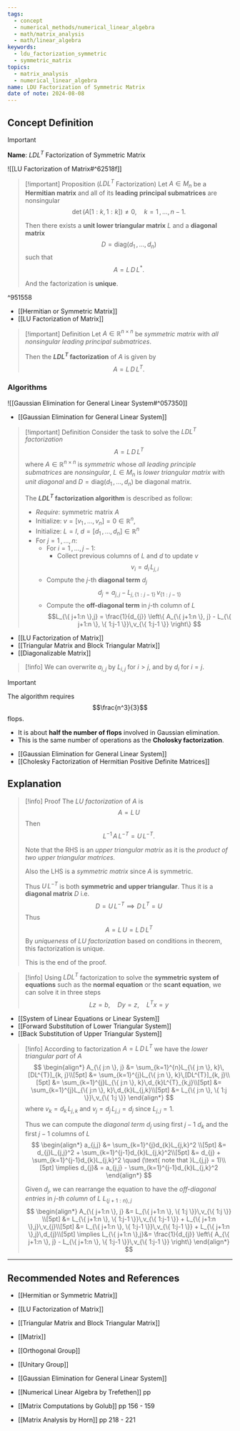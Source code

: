 ```yaml
---
tags:
  - concept
  - numerical_methods/numerical_linear_algebra
  - math/matrix_analysis
  - math/linear_algebra
keywords:
  - ldu_factorization_symmetric
  - symmetric_matrix
topics:
  - matrix_analysis
  - numerical_linear_algebra
name: LDU Factorization of Symmetric Matrix
date of note: 2024-08-08
---
```


## Concept Definition

>[!important]
>**Name**: $LDL^T$ Factorization of Symmetric Matrix

![[LU Factorization of Matrix#^62518f]]

>[!important] Proposition ($LDL^{T}$ Factorization)
>Let $A\in M_{n}$ be a **Hermitian matrix** and all of its **leading principal submatrices** are nonsingular $$\det \left( A[1:k, 1:k] \right) \neq 0, \quad k=1\,{,}\ldots{,}\,n-1.$$
>
>Then there exists a **unit lower triangular matrix** $L$ and a **diagonal matrix** $$D = \text{diag}(d_{1}\,{,}\ldots{,}\,d_{n})$$ such that $$A = L\,D\,L^{*}.$$
>
>And the factorization is **unique**.

^951558

- [[Hermitian or Symmetric Matrix]]
- [[LU Factorization of Matrix]]

>[!important] Definition
>Let $A\in \mathbb{R}^{n\times n}$ be *symmetric matrix* with *all nonsingular leading principal submatrices*.
>
>Then the **$LDL^{T}$ factorization** of $A$ is given by $$A = L\,D\,L^{T}.$$


### Algorithms

![[Gaussian Elimination for General Linear System#^057350]]

- [[Gaussian Elimination for General Linear System]]


>[!important] Definition
>Consider the task to solve the *$LDL^{T}$ factorization* $$A= L\,D\,L^{T}$$ where $A\in \mathbb{R}^{n\times n}$ is *symmetric* whose *all leading principle submatrices* are *nonsingular*, $L\in M_{n}$ is *lower triangular matrix* with *unit diagonal* and $D = \text{diag}(d_{1}\,{,}\ldots{,}\,d_{n})$ be diagonal matrix.
>
>The **$LDL^{T}$ factorization algorithm** is described as follow:
>- *Require*: symmetric matrix $A$
>- Initialize: $v = [v_{1}\,{,}\ldots{,}\,v_{n}]=0\in \mathbb{R}^{n}$,
>- Initialize: $L = I$, $d=[d_{1}\,{,}\ldots{,}\,d_{n}]\in \mathbb{R}^{n}$
>- For $j=1\,{,}\ldots{,}\,n$:
>	- For $i=1\,{,}\ldots{,}\,j-1$:
>		- Collect previous columns of $L$ and $d$ to update $v$ $$v_{i} = d_{i}\,L_{j,i}$$
>	- Compute the $j$-th **diagonal term** $d_{j}$ $$d_{j} = a_{j,j} - L_{j, \{ 1:j-1 \}}\,v_{\{ 1:j-1 \}}$$
>	- Compute the **off-diagonal term** in $j$-th column of $L$ $$L_{\{ j+1:n \},j} = \frac{1}{d_{j}} \left\{   A_{\{ j+1:n \}, j} - L_{\{ j+1:n \}, \{ 1:j-1 \}}\,v_{\{ 1:j-1 \}} \right\} $$

- [[LU Factorization of Matrix]]
- [[Triangular Matrix and Block Triangular Matrix]]
- [[Diagonalizable Matrix]]

>[!info]
>We can overwrite $a_{i,j}$ by $L_{i,j}$ for $i>j$, and by $d_{i}$ for $i=j$.

>[!important] 
>The algorithm requires $$\frac{n^3}{3}$$ flops. 
>- It is about **half the number of flops** involved in Gaussian elimination.
>- This is the same number of operations as the **Cholosky factorization**.

- [[Gaussian Elimination for General Linear System]]
- [[Cholesky Factorization of Hermitian Positive Definite Matrices]]

## Explanation

>[!info] Proof
>The *LU factorization* of $A$ is $$A = L\,U$$ Then $$L^{-1}\,A\,L^{-T} = U\,L^{-T}.$$
>
>Note that the RHS is an *upper triangular matrix* as it is the *product of two upper triangular matrices.*
>
>Also the LHS is a *symmetric matrix* since $A$ is symmetric.
>
>Thus $U\,L^{-T}$ is both **symmetric and upper triangular**. Thus it is a **diagonal matrix** $D$ i.e. $$D = U\,L^{-T} \implies D\,L^{T} = U$$ Thus $$A = L\,U = L\,D\,L^{T}$$ By *uniqueness* of *LU factorization* based on conditions in theorem, this factorization is unique. 
>
>This is the end of the proof.

>[!info]
>Using $LDL^{T}$ factorization to solve the **symmetric system of equations** such as the **normal equation** or the **scant equation**, we can solve it in three steps
>$$
>Lz = b, \quad Dy = z, \quad L^{T}x = y
>$$

- [[System of Linear Equations or Linear System]]
- [[Forward Substitution of Lower Triangular System]]
- [[Back Substitution of Upper Triangular System]]

>[!info]
>According to factorization $A = L\,D\,L^{T}$ we have the *lower triangular part* of $A$
>$$
>\begin{align*}
>A_{\{ j:n \}, j} &= \sum_{k=1}^{n}L_{\{ j:n \}, k}\,[DL^{T}]_{k, j}\\[5pt]
>&= \sum_{k=1}^{j}L_{\{ j:n \}, k}\,[DL^{T}]_{k, j}\\[5pt]
>&= \sum_{k=1}^{j}L_{\{ j:n \}, k}\,d_{k}L^{T}_{k,j}\\[5pt]
>&= \sum_{k=1}^{j}L_{\{ j:n \}, k}\,d_{k}L_{j,k}\\[5pt]
>&= L_{\{ j:n \}, \{ 1:j \}}\,v_{\{ 1:j \}} 
>\end{align*}
>$$
>where $v_{k} = d_{k}\,L_{j,k}$ and $v_{j}= d_{j}\,L_{j,j} = d_{j}$ since $L_{j,j}=1$.
>
>Thus we can compute the *diagonal term* $d_{j}$ using first $j-1$ $d_{k}$ and the first $j-1$ columns of $L$
>$$
>\begin{align*}
> a_{j,j} &= \sum_{k=1}^{j}d_{k}L_{j,k}^2 \\[5pt] 
> &= d_{j}L_{j,j}^2 + \sum_{k=1}^{j-1}d_{k}L_{j,k}^2\\[5pt] 
> &= d_{j}  + \sum_{k=1}^{j-1}d_{k}L_{j,k}^2 \quad (\text{ note that }L_{j,j} = 1)\\[5pt]
> \implies d_{j}& = a_{j,j} - \sum_{k=1}^{j-1}d_{k}L_{j,k}^2 
>\end{align*}
>$$
>
>Given $d_{j}$, we can rearrange the equation to have the *off-diagonal entries* in *$j$-th column* of $L$ $L_{\{ j+1:n \},j}$ 
>$$
>\begin{align*}
> A_{\{ j+1:n \}, j} &= L_{\{ j+1:n \}, \{ 1:j \}}\,v_{\{ 1:j \}} \\[5pt]
> &=  L_{\{ j+1:n \}, \{ 1:j-1 \}}\,v_{\{ 1:j-1 \}} + L_{\{ j+1:n \},j}\,v_{j}\\[5pt]
> &=  L_{\{ j+1:n \}, \{ 1:j-1 \}}\,v_{\{ 1:j-1 \}} + L_{\{ j+1:n \},j}\,d_{j}\\[5pt]
> \implies L_{\{ j+1:n \},j}&= \frac{1}{d_{j}} \left\{   A_{\{ j+1:n \}, j} - L_{\{ j+1:n \}, \{ 1:j-1 \}}\,v_{\{ 1:j-1 \}} \right\} 
>\end{align*}
>$$




-----------
##  Recommended Notes and References


- [[Hermitian or Symmetric Matrix]]
- [[LU Factorization of Matrix]]
- [[Triangular Matrix and Block Triangular Matrix]]
- [[Matrix]]
- [[Orthogonal Group]]
- [[Unitary Group]]
- [[Gaussian Elimination for General Linear System]]


- [[Numerical Linear Algebra by Trefethen]] pp 
- [[Matrix Computations by Golub]] pp 156 - 159
- [[Matrix Analysis by Horn]] pp 218 - 221